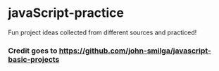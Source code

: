 # javaScript-practice
Fun project ideas collected from different sources and practiced!
### Credit goes to https://github.com/john-smilga/javascript-basic-projects ###
